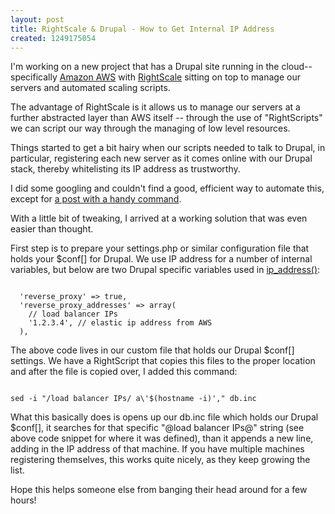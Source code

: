 ```yaml
--- 
layout: post
title: RightScale & Drupal - How to Get Internal IP Address
created: 1249175054
---
```

I'm working on a new project that has a Drupal site running in the cloud--specifically <a href="http://aws.amazon.com/">Amazon AWS</a> with <a href="http://www.rightscale.com/">RightScale</a> sitting on top to manage our servers and automated scaling scripts.

The advantage of RightScale is it allows us to manage our servers at a further abstracted layer than AWS itself -- through the use of "RightScripts" we can script our way through the managing of low level resources. 

Things started to get a bit hairy when our scripts needed to talk to Drupal, in particular, registering each new server as it comes online with our Drupal stack, thereby whitelisting its IP address as trustworthy.

<!--break-->

I did some googling and couldn't find a good, efficient way to automate this, except for <a href="http://forums.rightscale.com/showthread.php?t=112">a post with a handy command</a>.

With a little bit of tweaking, I arrived at a working solution that was even easier than thought.

First step is to prepare your settings.php or similar configuration file that holds your $conf[] for Drupal. We use IP address for a number of internal variables, but below are two Drupal specific variables used in <a href="http://api.drupal.org/api/function/ip_address/6">ip_address()</a>:

<code>
  'reverse_proxy' => true,
  'reverse_proxy_addresses' => array(
    // load balancer IPs
    '1.2.3.4', // elastic ip address from AWS
  ),
</code>

The above code lives in our custom file that holds our Drupal $conf[] settings. We have a RightScript that copies this files to the proper location and after the file is copied over, I added this command:

<code>
sed -i "/load balancer IPs/ a\'$(hostname -i)'," db.inc
</code>

What this basically does is opens up our db.inc file which holds our Drupal $conf[], it searches for that specific "@load balancer IPs@" string (see above code snippet for where it was defined), than it appends a new line, adding in the IP address of that machine. If you have multiple machines registering themselves, this works quite nicely, as they keep growing the list.

Hope this helps someone else from banging their head around for a few hours!
